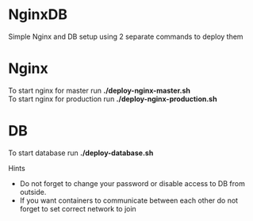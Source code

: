 # NginxDB

Simple Nginx and DB setup using 2 separate commands to deploy them

# Nginx

To start nginx for master run **./deploy-nginx-master.sh**  
To start nginx for production run **./deploy-nginx-production.sh**

# DB

To start database run **./deploy-database.sh**

Hints 

- Do not forget to change your password or disable access to DB from outside.
- If you want containers to communicate between each other do not forget to set correct
network to join